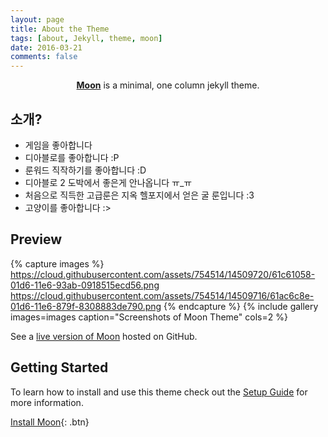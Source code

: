 ```yaml
---
layout: page
title: About the Theme
tags: [about, Jekyll, theme, moon]
date: 2016-03-21
comments: false
---
```

    
<center><a href="http://taylantatli.github.io/Moon"><b>Moon</b></a> is a minimal, one column jekyll theme.</center>

## 소개?
* 게임을 좋아합니다
* 디아블로를 좋아합니다 :P
* 룬워드 직작하기를 좋아합니다 :D
* 디아블로 2 도박에서 좋은게 안나옵니다 ㅠ_ㅠ
* 처음으로 직득한 고급룬은 지옥 헬포지에서 얻은 굴 룬입니다 :3
* 고양이를 좋아합니다 :>

## Preview

{% capture images %}
    https://cloud.githubusercontent.com/assets/754514/14509720/61c61058-01d6-11e6-93ab-0918515ecd56.png
    https://cloud.githubusercontent.com/assets/754514/14509716/61ac6c8e-01d6-11e6-879f-8308883de790.png
{% endcapture %}
{% include gallery images=images caption="Screenshots of Moon Theme" cols=2 %}

See a [live version of Moon](http://taylantatli.github.io/Moon) hosted on GitHub.

## Getting Started

To learn how to install and use this theme check out the [Setup Guide](http://taylantatli.me/Moon/moon-theme/) for more information.
      
[Install Moon](https://github.com/TaylanTatli/Moon){: .btn}
